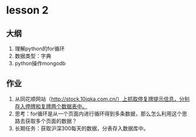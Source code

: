 # lesson 2

## 大纲
1. 理解python的for循环
2. 数据类型：字典
3. python操作mongodb

## 作业

1. 从同花顺网站（http://stock.10jqka.com.cn/）上抓取停复牌提示信息，分别存入停牌和复牌两个数据表中。
2. 思考：for循环是从一个页面内进行循环得到多条数据，那么怎么利用这个思路去获取多个页面的数据？
3. 长期任务：获取沪深300每天的数据，分表存入数据库中。